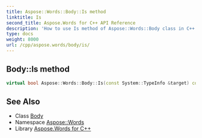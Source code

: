 ```yaml
---
title: Aspose::Words::Body::Is method
linktitle: Is
second_title: Aspose.Words for C++ API Reference
description: 'How to use Is method of Aspose::Words::Body class in C++.'
type: docs
weight: 8000
url: /cpp/aspose.words/body/is/
---
```

## Body::Is method




```cpp
virtual bool Aspose::Words::Body::Is(const System::TypeInfo &target) const override
```

## See Also

* Class [Body](../)
* Namespace [Aspose::Words](../../)
* Library [Aspose.Words for C++](../../../)
